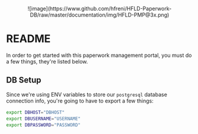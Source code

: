 <p align="center">
  ![image](https://www.github.com/hfreni/HFLD-Paperwork-DB/raw/master/documentation/img/HFLD-PMP@3x.png)
</p>


# README

In order to get started with this paperwork management portal, you must do a few things, they're listed below.

## DB Setup

Since we're using ENV variables to store our ```postgresql``` database connection info, you're going to have to export a few things:

```bash
export DBHOST="DBHOST"
export DBUSERNAME="USERNAME"
export DBPASSWORD="PASSWORD"
```
